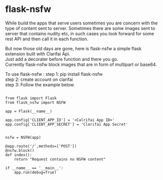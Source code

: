 # flask-nsfw
While build the apps that serve users sometimes you are concern with the type of content sent to server. 
Sometimes there are some images sent to server that contains nudity etc, in such cases you look forward for some rest API and then call it in each function.

But now those old days are gone, here is flask-nsfw a simple flask extension built with Clarifai Api. <br/>
Just add a decorater before function and there you go.<br/>
Currently flask-nsfw block images that are in form of multipart or base64.<br/>

To use flask-nsfw : 
step 1: pip install flask-nsfw <br/>
step 2: create account on clarifai <br/>
step 3: Follow the example below. <br/>

```

from flask import Flask
from flask_nsfw import NSFW

app = Flask(__name__)

app.config['CLIENT_APP_ID'] = '<Calrifai App ID>'
app.config['CLIENT_APP_SECRET'] = 'Clarifai App Secret'


nsfw = NSFW(app)

@app.route('/',methods=['POST'])
@nsfw.block()
def index():
    return "Request contains no NSFW content"

if __name__ == '__main__':
    app.run(debug=True)


```

